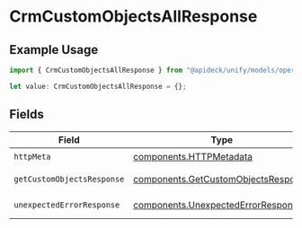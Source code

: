 # CrmCustomObjectsAllResponse

## Example Usage

```typescript
import { CrmCustomObjectsAllResponse } from "@apideck/unify/models/operations";

let value: CrmCustomObjectsAllResponse = {};
```

## Fields

| Field                                                                                      | Type                                                                                       | Required                                                                                   | Description                                                                                |
| ------------------------------------------------------------------------------------------ | ------------------------------------------------------------------------------------------ | ------------------------------------------------------------------------------------------ | ------------------------------------------------------------------------------------------ |
| `httpMeta`                                                                                 | [components.HTTPMetadata](../../models/components/httpmetadata.md)                         | :heavy_check_mark:                                                                         | N/A                                                                                        |
| `getCustomObjectsResponse`                                                                 | [components.GetCustomObjectsResponse](../../models/components/getcustomobjectsresponse.md) | :heavy_minus_sign:                                                                         | Custom objects                                                                             |
| `unexpectedErrorResponse`                                                                  | [components.UnexpectedErrorResponse](../../models/components/unexpectederrorresponse.md)   | :heavy_minus_sign:                                                                         | Unexpected error                                                                           |